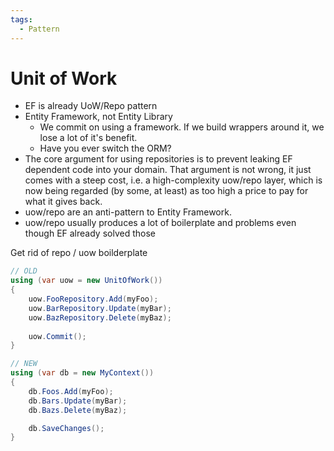 ```yaml
---
tags:
  - Pattern
---
```


# Unit of Work

* EF is already UoW/Repo pattern
* Entity Framework, not Entity Library
    * We commit on using a framework. If we build wrappers around it, we lose a lot of it's benefit.
    * Have you ever switch the ORM?
* The core argument for using repositories is to prevent leaking EF dependent code into your domain. That argument is not wrong, it just comes with a steep cost, i.e. a high-complexity uow/repo layer, which is now being regarded (by some, at least) as too high a price to pay for what it gives back.
* uow/repo are an anti-pattern to Entity Framework.
* uow/repo usually produces a lot of boilerplate and problems even though EF already solved those


Get rid of repo / uow boilderplate
```cs
// OLD
using (var uow = new UnitOfWork())
{
    uow.FooRepository.Add(myFoo);
    uow.BarRepository.Update(myBar);
    uow.BazRepository.Delete(myBaz);
   
    uow.Commit();
}
```

```cs
// NEW
using (var db = new MyContext())
{
    db.Foos.Add(myFoo);
    db.Bars.Update(myBar);
    db.Bazs.Delete(myBaz);

    db.SaveChanges();
}
```

